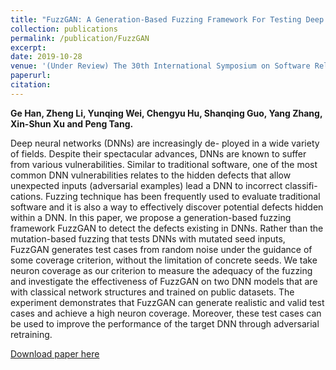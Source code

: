 ```yaml
---
title: "FuzzGAN: A Generation-Based Fuzzing Framework For Testing Deep Neural Networks"
collection: publications
permalink: /publication/FuzzGAN
excerpt:
date: 2019-10-28
venue: '(Under Review) The 30th International Symposium on Software Reliability Engineering (ISSRE)'
paperurl:
citation: 
---
```

<b>Ge Han, Zheng Li, Yunqing Wei, Chengyu Hu, Shanqing Guo, Yang Zhang, Xin-Shun Xu and Peng Tang.</b>

Deep neural networks (DNNs) are increasingly de- ployed in a wide variety of fields. Despite their spectacular advances, DNNs are known to suffer from various vulnerabilities. Similar to traditional software, one of the most common DNN vulnerabilities relates to the hidden defects that allow unexpected inputs (adversarial examples) lead a DNN to incorrect classifi- cations. Fuzzing technique has been frequently used to evaluate traditional software and it is also a way to effectively discover potential defects hidden within a DNN. In this paper, we propose a generation-based fuzzing framework FuzzGAN to detect the defects existing in DNNs. Rather than the mutation-based fuzzing that tests DNNs with mutated seed inputs, FuzzGAN generates test cases from random noise under the guidance of some coverage criterion, without the limitation of concrete seeds. We take neuron coverage as our criterion to measure the adequacy of the fuzzing and investigate the effectiveness of FuzzGAN on two DNN models that are with classical network structures and trained on public datasets. The experiment demonstrates that FuzzGAN can generate realistic and valid test cases and achieve a high neuron coverage. Moreover, these test cases can be used to improve the performance of the target DNN through adversarial retraining.

[Download paper here](http://g3h4n.github.io/files/FuzzGAN.pdf)
